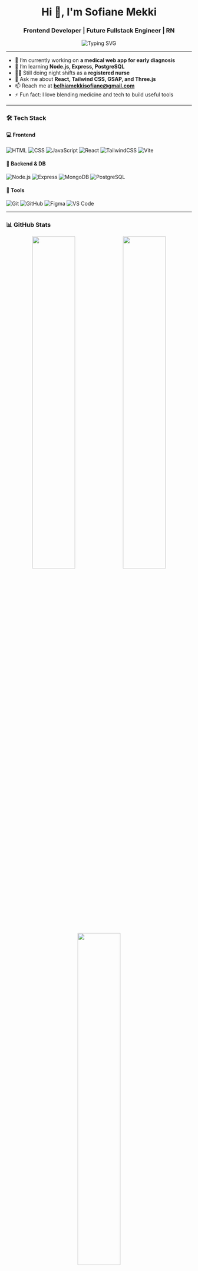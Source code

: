 <h1 align="center">Hi 👋, I'm Sofiane Mekki</h1>
<h3 align="center">Frontend Developer | Future Fullstack Engineer | RN</h3>

<p align="center">
  <img src="https://readme-typing-svg.demolab.com?font=Fira+Code&duration=3000&pause=1000&center=true&width=435&lines=Passionate+Frontend+Developer;Aspiring+Backend+Engineer;Registered+Nurse+by+Day;Code+Crafter+by+Night" alt="Typing SVG" />
</p>

---

- 🔭 I’m currently working on **a medical web app for early diagnosis**
- 🌱 I’m learning **Node.js, Express, PostgreSQL**
- 👨‍⚕️ Still doing night shifts as a **registered nurse**
- 💬 Ask me about **React, Tailwind CSS, GSAP, and Three.js**
- 📫 Reach me at **belhiamekkisofiane@gmail.com**
- ⚡ Fun fact: I love blending medicine and tech to build useful tools

---

### 🛠️ Tech Stack

#### 💻 Frontend
![HTML](https://img.shields.io/badge/-HTML5-E34F26?style=flat-square&logo=html5&logoColor=white)
![CSS](https://img.shields.io/badge/-CSS3-1572B6?style=flat-square&logo=css3)
![JavaScript](https://img.shields.io/badge/-JavaScript-F7DF1E?style=flat-square&logo=javascript)
![React](https://img.shields.io/badge/-React-20232A?style=flat-square&logo=react)
![TailwindCSS](https://img.shields.io/badge/-Tailwind-06B6D4?style=flat-square&logo=tailwindcss)
![Vite](https://img.shields.io/badge/-Vite-646CFF?style=flat-square&logo=vite)

#### 🧠 Backend & DB
![Node.js](https://img.shields.io/badge/-Node.js-339933?style=flat-square&logo=node.js)
![Express](https://img.shields.io/badge/-Express.js-000000?style=flat-square&logo=express)
![MongoDB](https://img.shields.io/badge/-MongoDB-47A248?style=flat-square&logo=mongodb)
![PostgreSQL](https://img.shields.io/badge/-PostgreSQL-336791?style=flat-square&logo=postgresql)

#### 🔧 Tools
![Git](https://img.shields.io/badge/-Git-F05032?style=flat-square&logo=git)
![GitHub](https://img.shields.io/badge/-GitHub-181717?style=flat-square&logo=github)
![Figma](https://img.shields.io/badge/-Figma-F24E1E?style=flat-square&logo=figma)
![VS Code](https://img.shields.io/badge/-VS%20Code-007ACC?style=flat-square&logo=visual-studio-code)

---

### 📊 GitHub Stats
<p align="center">
  <img src="https://github-readme-stats.vercel.app/api?username=BelhiaSofiane&show_icons=true&theme=radical" width="48%" />
  <img src="https://github-readme-streak-stats.herokuapp.com?user=BelhiaSofianeCS50&theme=radical" width="48%" />
</p>
<p align="center">
  <img src="https://github-readme-stats.vercel.app/api/top-langs/?username=BelhiaSofianeCS50&layout=compact&theme=radical" width="48%" />
</p>

---

### 🛤️ Journey So Far

- 💡 Started with frontend (HTML/CSS/JS)
- 🔥 Dove into React, GSAP, Three.js
- 🌊 Learning backend to become a fullstack dev
- 🧑‍⚕️ Nursing shifts sharpen my focus & empathy

---

### 🗂️ Highlighted Projects

- 🎨 [Portfolio React](https://github.com/BelhiaSofianeCS50/Portfolio-React)  
  `React`, `Tailwind CSS`, `Framer Motion`, `Responsive Design`, `EmailJS`

- 💰 [Budgeting App](https://github.com/BelhiaSofianeCS50/Budgeting-App)  
  `React`, `Context API`, `Tailwind CSS`, `Expense Tracking`, `LocalStorage`

- 🛒 [Cart List App](https://my-cart-list.netlify.app/)  
  `React`, `LocalStorage`, `Tailwind`, `Custom Hooks`

- 🩺 [Medical Self-Diagnosis App](https://github.com/BelhiaSofianeCS50/TeleMed)  
  `React`, `Tailwind`, `Context API`, `Dynamic Form System`

---

### 📫 Contact Me

<p align="center">
  <a href="mailto:sofiane15603@gmail.com"><img src="https://img.shields.io/badge/-Email-red?style=for-the-badge&logo=gmail&logoColor=white"></a>
  <a href="https://www.linkedin.com/in/sofiane-belhia-1696b5285" target="_blank"><img src="https://img.shields.io/badge/-LinkedIn-blue?style=for-the-badge&logo=linkedin&logoColor=white"></a>
</p>

---

> *"Discipline beats motivation. One line of code at a time."*

